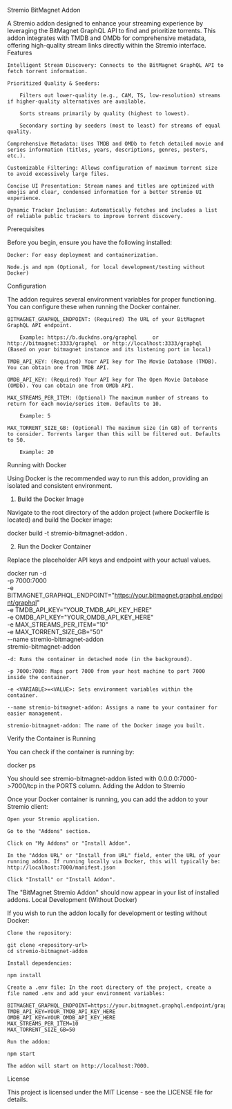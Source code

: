 Stremio BitMagnet Addon

A Stremio addon designed to enhance your streaming experience by leveraging the BitMagnet GraphQL API to find and prioritize torrents. This addon integrates with TMDB and OMDb for comprehensive metadata, offering high-quality stream links directly within the Stremio interface.
Features

    Intelligent Stream Discovery: Connects to the BitMagnet GraphQL API to fetch torrent information.

    Prioritized Quality & Seeders:

        Filters out lower-quality (e.g., CAM, TS, low-resolution) streams if higher-quality alternatives are available.

        Sorts streams primarily by quality (highest to lowest).

        Secondary sorting by seeders (most to least) for streams of equal quality.

    Comprehensive Metadata: Uses TMDB and OMDb to fetch detailed movie and series information (titles, years, descriptions, genres, posters, etc.).

    Customizable Filtering: Allows configuration of maximum torrent size to avoid excessively large files.

    Concise UI Presentation: Stream names and titles are optimized with emojis and clear, condensed information for a better Stremio UI experience.

    Dynamic Tracker Inclusion: Automatically fetches and includes a list of reliable public trackers to improve torrent discovery.

Prerequisites

Before you begin, ensure you have the following installed:

    Docker: For easy deployment and containerization.

    Node.js and npm (Optional, for local development/testing without Docker)

Configuration

The addon requires several environment variables for proper functioning. You can configure these when running the Docker container.

    BITMAGNET_GRAPHQL_ENDPOINT: (Required) The URL of your BitMagnet GraphQL API endpoint.

        Example: https://b.duckdns.org/graphql     or http://bitmagnet:3333/graphql  or http://localhost:3333/graphql  (Based on your bitmagnet instance and its listening port in local)

    TMDB_API_KEY: (Required) Your API key for The Movie Database (TMDB). You can obtain one from TMDB API.

    OMDB_API_KEY: (Required) Your API key for The Open Movie Database (OMDb). You can obtain one from OMDb API.

    MAX_STREAMS_PER_ITEM: (Optional) The maximum number of streams to return for each movie/series item. Defaults to 10.

        Example: 5

    MAX_TORRENT_SIZE_GB: (Optional) The maximum size (in GB) of torrents to consider. Torrents larger than this will be filtered out. Defaults to 50.

        Example: 20

Running with Docker

Using Docker is the recommended way to run this addon, providing an isolated and consistent environment.
1. Build the Docker Image

Navigate to the root directory of the addon project (where Dockerfile is located) and build the Docker image:

docker build -t stremio-bitmagnet-addon .

2. Run the Docker Container

Replace the placeholder API keys and endpoint with your actual values.

docker run -d \
  -p 7000:7000 \
  -e BITMAGNET_GRAPHQL_ENDPOINT="https://your.bitmagnet.graphql.endpoint/graphql" \
  -e TMDB_API_KEY="YOUR_TMDB_API_KEY_HERE" \
  -e OMDB_API_KEY="YOUR_OMDB_API_KEY_HERE" \
  -e MAX_STREAMS_PER_ITEM="10" \
  -e MAX_TORRENT_SIZE_GB="50" \
  --name stremio-bitmagnet-addon \
  stremio-bitmagnet-addon

    -d: Runs the container in detached mode (in the background).

    -p 7000:7000: Maps port 7000 from your host machine to port 7000 inside the container.

    -e <VARIABLE>=<VALUE>: Sets environment variables within the container.

    --name stremio-bitmagnet-addon: Assigns a name to your container for easier management.

    stremio-bitmagnet-addon: The name of the Docker image you built.

Verify the Container is Running

You can check if the container is running by:

docker ps

You should see stremio-bitmagnet-addon listed with 0.0.0.0:7000->7000/tcp in the PORTS column.
Adding the Addon to Stremio

Once your Docker container is running, you can add the addon to your Stremio client:

    Open your Stremio application.

    Go to the "Addons" section.

    Click on "My Addons" or "Install Addon".

    In the "Addon URL" or "Install from URL" field, enter the URL of your running addon. If running locally via Docker, this will typically be:
    http://localhost:7000/manifest.json

    Click "Install" or "Install Addon".

The "BitMagnet Stremio Addon" should now appear in your list of installed addons.
Local Development (Without Docker)

If you wish to run the addon locally for development or testing without Docker:

    Clone the repository:

    git clone <repository-url>
    cd stremio-bitmagnet-addon

    Install dependencies:

    npm install

    Create a .env file: In the root directory of the project, create a file named .env and add your environment variables:

    BITMAGNET_GRAPHQL_ENDPOINT=https://your.bitmagnet.graphql.endpoint/graphql
    TMDB_API_KEY=YOUR_TMDB_API_KEY_HERE
    OMDB_API_KEY=YOUR_OMDB_API_KEY_HERE
    MAX_STREAMS_PER_ITEM=10
    MAX_TORRENT_SIZE_GB=50

    Run the addon:

    npm start

    The addon will start on http://localhost:7000.

License

This project is licensed under the MIT License - see the LICENSE file for details.
